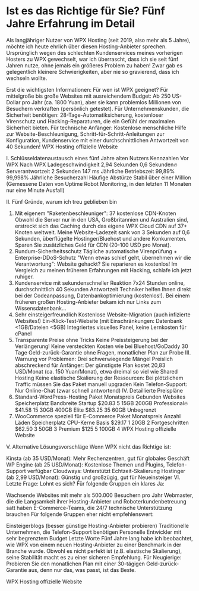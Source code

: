 # Ist es das Richtige für Sie? Fünf Jahre Erfahrung im Detail

Als langjähriger Nutzer von WPX Hosting (seit 2019, also mehr als 5 Jahre), möchte ich heute ehrlich über diesen Hosting-Anbieter sprechen. Ursprünglich wegen des schlechten Kundenservices meines vorherigen Hosters zu WPX gewechselt, war ich überrascht, dass ich sie seit fünf Jahren nutze, ohne jemals ein größeres Problem zu haben! Zwar gab es gelegentlich kleinere Schwierigkeiten, aber nie so gravierend, dass ich wechseln wollte.

Erst die wichtigsten Informationen: Für wen ist WPX geeignet?
Für mittelgroße bis große Websites mit ausreichendem Budget: Ab 250 US-Dollar pro Jahr (ca. 1800 Yuan), aber sie kann problemlos Millionen von Besuchern verkraften (persönlich getestet).
Für Unternehmenskunden, die Sicherheit benötigen: 28-Tage-Automatiksicherung, kostenloser Virenschutz und Hacking-Reparaturen, die ein Gefühl der maximalen Sicherheit bieten.
Für technische Anfänger: Kostenlose menschliche Hilfe zur Website-Beschleunigung, Schritt-für-Schritt-Anleitungen zur Konfiguration, Kundenservice mit einer durchschnittlichen Antwortzeit von 40 Sekunden!
WPX Hosting offizielle Website

I. Schlüsseldatenaustausch eines fünf Jahre alten Nutzers
Kennzahlen Vor WPX Nach WPX
Ladegeschwindigkeit 2,94 Sekunden 0,6 Sekunden🔥
Serverantwortzeit 2 Sekunden 147 ms
Jährliche Betriebszeit 99,89% 99,998%
Jährliche Besucherzahl Häufige Abstürze Stabil über einer Million
(Gemessene Daten von Uptime Robot Monitoring, in den letzten 11 Monaten nur eine Minute Ausfall)

II. Fünf Gründe, warum ich treu geblieben bin
1. Mit eigenem "Raketenbeschleuniger": 37 kostenlose CDN-Knoten
Obwohl die Server nur in den USA, Großbritannien und Australien sind, erstreckt sich das Caching durch das eigene WPX Cloud CDN auf 37+ Knoten weltweit.
Meine Website-Ladezeit sank von 3 Sekunden auf 0,6 Sekunden, überflügelte Hostinger/Bluehost und andere Konkurrenten.
Sparen Sie zusätzliches Geld für CDN (20-100 USD pro Monat).
2. Rundum-Sicherheitsschutz
Tägliche automatische Virenprüfung + Enterprise-DDoS-Schutz
"Wenn etwas schief geht, übernehmen wir die Verantwortung": Website gehackt? Sie reparieren es kostenlos!
Im Vergleich zu meinen früheren Erfahrungen mit Hacking, schlafe ich jetzt ruhiger.
3. Kundenservice mit sekundenschneller Reaktion
7x24 Stunden online, durchschnittlich 40 Sekunden Antwortzeit
Techniker helfen Ihnen direkt bei der Codeanpassung, Datenbankoptimierung (kostenlos!).
Bei einem früheren großen Hosting-Anbieter bekam ich nur Links zum Wissensdatenbank...
4. Sehr einsteigerfreundlich
Kostenlose Website-Migration (auch infizierte Websites!)
Ein-Klick-Test-Website (mit Einschränkungen: Datenbank <1GB/Dateien <5GB)
Integriertes visuelles Panel, keine Lernkosten für cPanel
5. Transparente Preise ohne Tricks
Keine Preissteigerung bei der Verlängerung! Keine versteckten Kosten wie bei Bluehost/GoDaddy
30 Tage Geld-zurück-Garantie ohne Fragen, monatlicher Plan zur Probe
III. Warnung vor Problemen: Drei schwerwiegende Mängel
Preislich abschreckend für Anfänger: Der günstigste Plan kostet 20,83 USD/Monat (ca. 150 Yuan/Monat), etwa dreimal so viel wie Shared Hosting
Keine elastische Skalierung der Ressourcen: Bei plötzlichem Traffic müssen Sie das Paket manuell upgraden
Kein Telefon-Support: Nur Online-Chat (zwar schnell antwortend)
IV. Detaillierte Preispläne
1. Standard-WordPress-Hosting
Paket Monatspreis Gebunden Websites Speicherplatz Bandbreite
Startup $20.83 5 15GB 200GB
Professional🔥 $41.58 15 30GB 400GB
Elite $83.25 35 60GB Unbegrenzt
2. WooCommerce speziell für E-Commerce
Paket Monatspreis Anzahl Läden Speicherplatz CPU-Kerne
Basis $29.17 1 20GB 2
Fortgeschritten $62.50 3 50GB 3
Premium $125 5 100GB 4
WPX Hosting offizielle Website

V. Alternative Lösungsvorschläge
Wenn WPX nicht das Richtige ist:

Kinsta (ab 35 USD/Monat): Mehr Rechenzentren, gut für globales Geschäft
WP Engine (ab 25 USD/Monat): Kostenlose Themen und Plugins, Telefon-Support verfügbar
Cloudways: Unterstützt Echtzeit-Skalierung
Hostinger (ab 2,99 USD/Monat): Günstig und großzügig, gut für Neueinsteiger
VI. Letzte Frage: Lohnt es sich?
Für folgende Gruppen ein klares Ja:

Wachsende Websites mit mehr als 500.000 Besuchern pro Jahr
Webmaster, die die Langsamkeit ihrer Hosting-Anbieter und Roboterkundenbetreuung satt haben
E-Commerce-Teams, die 24/7 technische Unterstützung brauchen
Für folgende Gruppen eher nicht empfehlenswert:

Einsteigerblogs (besser günstige Hosting-Anbieter probieren)
Traditionelle Unternehmen, die Telefon-Support benötigen
Personelle Entwickler mit sehr begrenztem Budget
Letzte Worte
Fünf Jahre lang habe ich beobachtet, wie WPX von einem neuen Hosting-Anbieter zu einer Benchmark in der Branche wurde. Obwohl es nicht perfekt ist (z.B. elastische Skalierung), seine Stabilität macht es zu einer sicheren Empfehlung. Für Neugierige: Probieren Sie den monatlichen Plan mit einer 30-tägigen Geld-zurück-Garantie aus, denn nur das, was passt, ist das Beste.

WPX Hosting offizielle Website
